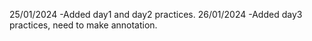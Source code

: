 25/01/2024 -Added day1 and day2 practices.
26/01/2024 -Added day3 practices, need to make annotation.
